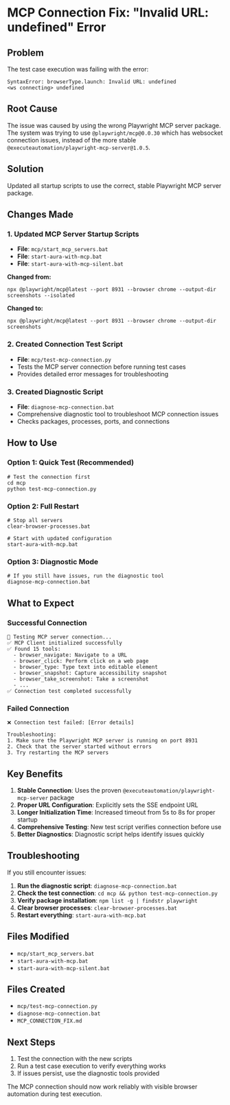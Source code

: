 # MCP Connection Fix: "Invalid URL: undefined" Error

## Problem
The test case execution was failing with the error:
```
SyntaxError: browserType.launch: Invalid URL: undefined
<ws connecting> undefined
```

## Root Cause
The issue was caused by using the wrong Playwright MCP server package. The system was trying to use `@playwright/mcp@0.0.30` which has websocket connection issues, instead of the more stable `@executeautomation/playwright-mcp-server@1.0.5`.

## Solution
Updated all startup scripts to use the correct, stable Playwright MCP server package.

## Changes Made

### 1. Updated MCP Server Startup Scripts
- **File**: `mcp/start_mcp_servers.bat`
- **File**: `start-aura-with-mcp.bat`
- **File**: `start-aura-with-mcp-silent.bat`

**Changed from:**
```batch
npx @playwright/mcp@latest --port 8931 --browser chrome --output-dir screenshots --isolated
```

**Changed to:**
```batch
npx @playwright/mcp@latest --port 8931 --browser chrome --output-dir screenshots
```

### 2. Created Connection Test Script
- **File**: `mcp/test-mcp-connection.py`
- Tests the MCP server connection before running test cases
- Provides detailed error messages for troubleshooting

### 3. Created Diagnostic Script
- **File**: `diagnose-mcp-connection.bat`
- Comprehensive diagnostic tool to troubleshoot MCP connection issues
- Checks packages, processes, ports, and connections

## How to Use

### Option 1: Quick Test (Recommended)
```batch
# Test the connection first
cd mcp
python test-mcp-connection.py
```

### Option 2: Full Restart
```batch
# Stop all servers
clear-browser-processes.bat

# Start with updated configuration
start-aura-with-mcp.bat
```

### Option 3: Diagnostic Mode
```batch
# If you still have issues, run the diagnostic tool
diagnose-mcp-connection.bat
```

## What to Expect

### Successful Connection
```
🔗 Testing MCP server connection...
✅ MCP Client initialized successfully
✅ Found 15 tools:
  - browser_navigate: Navigate to a URL
  - browser_click: Perform click on a web page
  - browser_type: Type text into editable element
  - browser_snapshot: Capture accessibility snapshot
  - browser_take_screenshot: Take a screenshot
  - ...
✅ Connection test completed successfully
```

### Failed Connection
```
❌ Connection test failed: [Error details]

Troubleshooting:
1. Make sure the Playwright MCP server is running on port 8931
2. Check that the server started without errors
3. Try restarting the MCP servers
```

## Key Benefits

1. **Stable Connection**: Uses the proven `@executeautomation/playwright-mcp-server` package
2. **Proper URL Configuration**: Explicitly sets the SSE endpoint URL
3. **Longer Initialization Time**: Increased timeout from 5s to 8s for proper startup
4. **Comprehensive Testing**: New test script verifies connection before use
5. **Better Diagnostics**: Diagnostic script helps identify issues quickly

## Troubleshooting

If you still encounter issues:

1. **Run the diagnostic script**: `diagnose-mcp-connection.bat`
2. **Check the test connection**: `cd mcp && python test-mcp-connection.py`
3. **Verify package installation**: `npm list -g | findstr playwright`
4. **Clear browser processes**: `clear-browser-processes.bat`
5. **Restart everything**: `start-aura-with-mcp.bat`

## Files Modified
- `mcp/start_mcp_servers.bat`
- `start-aura-with-mcp.bat`
- `start-aura-with-mcp-silent.bat`

## Files Created
- `mcp/test-mcp-connection.py`
- `diagnose-mcp-connection.bat`
- `MCP_CONNECTION_FIX.md`

## Next Steps
1. Test the connection with the new scripts
2. Run a test case execution to verify everything works
3. If issues persist, use the diagnostic tools provided

The MCP connection should now work reliably with visible browser automation during test execution. 